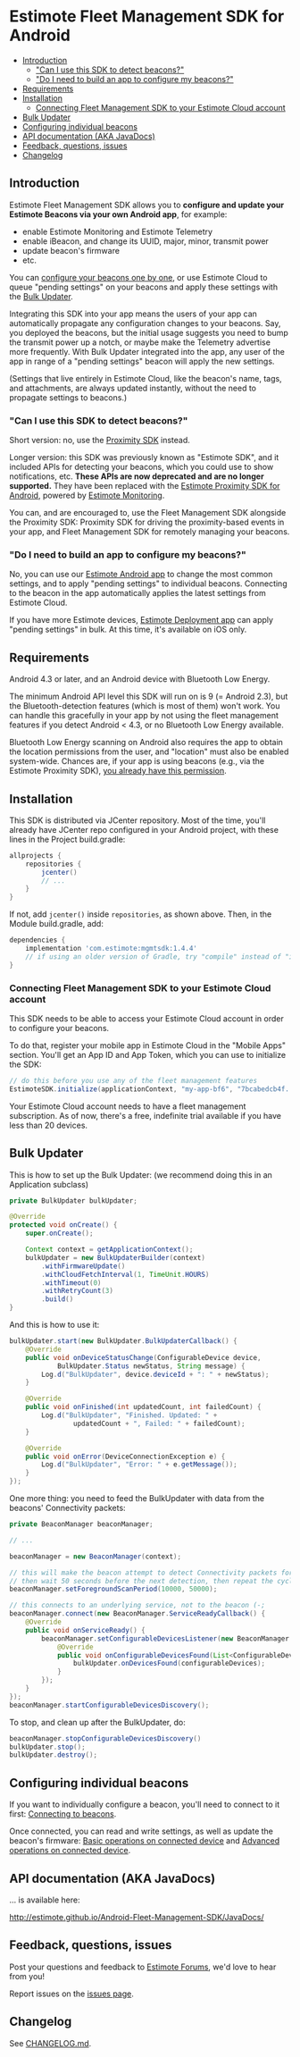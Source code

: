 # Estimote Fleet Management SDK for Android

  * [Introduction](#introduction)
    + ["Can I use this SDK to detect beacons?"](#can-i-use-this-sdk-to-detect-beacons)
    + ["Do I need to build an app to configure my beacons?"](#do-i-need-to-build-an-app-to-configure-my-beacons)
  * [Requirements](#requirements)
  * [Installation](#installation)
    + [Connecting Fleet Management SDK to your Estimote Cloud account](#connecting-fleet-management-sdk-to-your-estimote-cloud-account)
  * [Bulk Updater](#bulk-updater)
  * [Configuring individual beacons](#configuring-individual-beacons)
  * [API documentation (AKA JavaDocs)](#api-documentation-aka-javadocs)
  * [Feedback, questions, issues](#feedback-questions-issues)
  * [Changelog](#changelog)

## Introduction

Estimote Fleet Management SDK allows you to **configure and update your Estimote Beacons via your own Android app**, for example:

 - enable Estimote Monitoring and Estimote Telemetry
 - enable iBeacon, and change its UUID, major, minor, transmit power
 - update beacon's firmware
 - etc.

You can [configure your beacons one by one](#configuring-individual-beacons), or use Estimote Cloud to queue "pending settings" on your beacons and apply these settings with the [Bulk Updater](#bulk-updater).

Integrating this SDK into your app means the users of your app can automatically propagate any configuration changes to your beacons. Say, you deployed the beacons, but the initial usage suggests you need to bump the transmit power up a notch, or maybe make the Telemetry advertise more frequently. With Bulk Updater integrated into the app, any user of the app in range of a "pending settings" beacon will apply the new settings.

(Settings that live entirely in Estimote Cloud, like the beacon's name, tags, and attachments, are always updated instantly, without the need to propagate settings to beacons.)

### "Can I use this SDK to detect beacons?"

Short version: no, use the [Proximity SDK](https://github.com/Estimote/Android-Proximity-SDK) instead.

Longer version: this SDK was previously known as "Estimote SDK", and it included APIs for detecting your beacons, which you could use to show notifications, etc. **These APIs are now deprecated and are no longer supported.** They have been replaced with the [Estimote Proximity SDK for Android](https://github.com/Estimote/Android-Proximity-SDK), powered by [Estimote Monitoring](https://community.estimote.com/hc/en-us/articles/360003252832-What-is-Estimote-Monitoring-).

You can, and are encouraged to, use the Fleet Management SDK alongside the Proximity SDK: Proximity SDK for driving the proximity-based events in your app, and Fleet Management SDK for remotely managing your beacons.

### "Do I need to build an app to configure my beacons?"

No, you can use our [Estimote Android app](https://play.google.com/store/apps/details?id=com.estimote.apps.main&hl=en) to change the most common settings, and to apply "pending settings" to individual beacons. Connecting to the beacon in the app automatically applies the latest settings from Estimote Cloud.

If you have more Estimote devices, [Estimote Deployment app](https://itunes.apple.com/us/app/estimote-deployment/id1109375679?mt=8) can apply "pending settings" in bulk. At this time, it's available on iOS only.

## Requirements

Android 4.3 or later, and an Android device with Bluetooth Low Energy.

The minimum Android API level this SDK will run on is 9 (= Android 2.3), but the Bluetooth-detection features (which is most of them) won't work. You can handle this gracefully in your app by not using the fleet management features if you detect Android < 4.3, or no Bluetooth Low Energy available.

Bluetooth Low Energy scanning on Android also requires the app to obtain the location permissions from the user, and "location" must also be enabled system-wide. Chances are, if your app is using beacons (e.g., via the Estimote Proximity SDK), [you already have this permission](https://developer.estimote.com/proximity/android-tutorial/#request-location-permissions).

## Installation

This SDK is distributed via JCenter repository. Most of the time, you'll already have JCenter repo configured in your Android project, with these lines in the Project build.gradle:

```gradle
allprojects {
    repositories {
        jcenter()
        // ...
    }
}
```

If not, add `jcenter()` inside `repositories`, as shown above. Then, in the Module build.gradle, add:

```gradle
dependencies {
    implementation 'com.estimote:mgmtsdk:1.4.4'
    // if using an older version of Gradle, try "compile" instead of "implementation"
}
```

### Connecting Fleet Management SDK to your Estimote Cloud account

This SDK needs to be able to access your Estimote Cloud account in order to configure your beacons.

To do that, register your mobile app in Estimote Cloud in the "Mobile Apps" section. You'll get an App ID and App Token, which you can use to initialize the SDK:

```java
// do this before you use any of the fleet management features
EstimoteSDK.initialize(applicationContext, "my-app-bf6", "7bcabedcb4f...");
```

Your Estimote Cloud account needs to have a fleet management subscription. As of now, there's a free, indefinite trial available if you have less than 20 devices.

## Bulk Updater

This is how to set up the Bulk Updater: (we recommend doing this in an Application subclass)

```java
private BulkUpdater bulkUpdater;

@Override
protected void onCreate() {
    super.onCreate();

    Context context = getApplicationContext();
    bulkUpdater = new BulkUpdaterBuilder(context)
        .withFirmwareUpdate()
        .withCloudFetchInterval(1, TimeUnit.HOURS)
        .withTimeout(0)
        .withRetryCount(3)
        .build()
}
```

And this is how to use it:

```java
bulkUpdater.start(new BulkUpdater.BulkUpdaterCallback() {
    @Override
    public void onDeviceStatusChange(ConfigurableDevice device,
            BulkUpdater.Status newStatus, String message) {
        Log.d("BulkUpdater", device.deviceId + ": " + newStatus);
    }

    @Override
    public void onFinished(int updatedCount, int failedCount) {
        Log.d("BulkUpdater", "Finished. Updated: " +
                updatedCount + ", Failed: " + failedCount);
    }

    @Override
    public void onError(DeviceConnectionException e) {
        Log.d("BulkUpdater", "Error: " + e.getMessage());
    }
});
```

One more thing: you need to feed the BulkUpdater with data from the beacons' Connectivity packets:

```java
private BeaconManager beaconManager;

// ...

beaconManager = new BeaconManager(context);

// this will make the beacon attempt to detect Connectivity packets for 10 seconds,
// then wait 50 seconds before the next detection, then repeat the cycle
beaconManager.setForegroundScanPeriod(10000, 50000);

// this connects to an underlying service, not to the beacon (-;
beaconManager.connect(new BeaconManager.ServiceReadyCallback() {
    @Override
    public void onServiceReady() {
        beaconManager.setConfigurableDevicesListener(new BeaconManager.ConfigurableDevicesListener() {
            @Override
            public void onConfigurableDevicesFound(List<ConfigurableDevice> configurableDevices) {
                bulkUpdater.onDevicesFound(configurableDevices);
            }
        });
    }
});
beaconManager.startConfigurableDevicesDiscovery();
```

To stop, and clean up after the BulkUpdater, do:

```java
beaconManager.stopConfigurableDevicesDiscovery()
bulkUpdater.stop();
bulkUpdater.destroy();
```

## Configuring individual beacons

If you want to individually configure a beacon, you'll need to connect to it first: [Connecting to beacons](https://github.com/Estimote/Android-Fleet-Management-SDK/blob/master/Docs/DOC_deviceConnection.md).

Once connected, you can read and write settings, as well as update the beacon's firmware: [Basic operations on connected device](https://github.com/Estimote/Android-Fleet-Management-SDK/blob/master/Docs/DOC_deviceConnection.md#basic-operations-on-connected-device) and [Advanced operations on connected device](https://github.com/Estimote/Android-Fleet-Management-SDK/blob/master/Docs/DOC_deviceConnection.md#advanced-operations-on-connected-device).

## API documentation (AKA JavaDocs)

… is available here:

<http://estimote.github.io/Android-Fleet-Management-SDK/JavaDocs/>

## Feedback, questions, issues

Post your questions and feedback to [Estimote Forums](https://forums.estimote.com), we'd love to hear from you!

Report issues on the [issues page](https://github.com/Estimote/Android-Fleet-Management-SDK/issues).

## Changelog

See [CHANGELOG.md](CHANGELOG.md).
